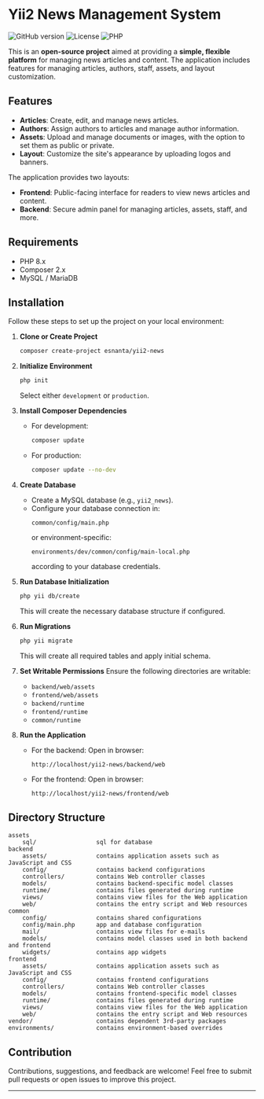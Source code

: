 # Yii2 News Management System

![GitHub version](https://img.shields.io/github/v/tag/esnanta/yii2-news?label=version&color=blue)
![License](https://img.shields.io/github/license/esnanta/yii2-news?color=green)
![PHP](https://img.shields.io/badge/PHP-8.x-blue)

This is an **open-source project** aimed at providing a **simple, flexible platform** for managing news articles and content. The application includes features for managing articles, authors, staff, assets, and layout customization.

## Features

- **Articles**: Create, edit, and manage news articles.
- **Authors**: Assign authors to articles and manage author information.
- **Assets**: Upload and manage documents or images, with the option to set them as public or private.
- **Layout**: Customize the site's appearance by uploading logos and banners.

The application provides two layouts:
- **Frontend**: Public-facing interface for readers to view news articles and content.
- **Backend**: Secure admin panel for managing articles, assets, staff, and more.

## Requirements

- PHP 8.x
- Composer 2.x
- MySQL / MariaDB

## Installation

Follow these steps to set up the project on your local environment:

1. **Clone or Create Project**
    ```bash
    composer create-project esnanta/yii2-news
    ```

2. **Initialize Environment**
    ```bash
    php init
    ```
   Select either `development` or `production`.

3. **Install Composer Dependencies**
    - For development:
      ```bash
      composer update
      ```
    - For production:
      ```bash
      composer update --no-dev
      ```

4. **Create Database**
    - Create a MySQL database (e.g., `yii2_news`).
    - Configure your database connection in:
      ```
      common/config/main.php
      ```
      or environment-specific:
      ```
      environments/dev/common/config/main-local.php
      ```
      according to your database credentials.

5. **Run Database Initialization**
    ```bash
    php yii db/create
    ```
   This will create the necessary database structure if configured.

6. **Run Migrations**
    ```bash
    php yii migrate
    ```
   This will create all required tables and apply initial schema.

7. **Set Writable Permissions**
   Ensure the following directories are writable:
    - `backend/web/assets`
    - `frontend/web/assets`
    - `backend/runtime`
    - `frontend/runtime`
    - `common/runtime`

8. **Run the Application**
    - For the backend:
      Open in browser:
      ```
      http://localhost/yii2-news/backend/web
      ```
    - For the frontend:
      Open in browser:
      ```
      http://localhost/yii2-news/frontend/web
      ```

## Directory Structure

```
assets
    sql/                 sql for database
backend
    assets/              contains application assets such as JavaScript and CSS
    config/              contains backend configurations
    controllers/         contains Web controller classes
    models/              contains backend-specific model classes
    runtime/             contains files generated during runtime
    views/               contains view files for the Web application
    web/                 contains the entry script and Web resources
common
    config/              contains shared configurations
    config/main.php      app and database configuration
    mail/                contains view files for e-mails
    models/              contains model classes used in both backend and frontend
    widgets/             contains app widgets   
frontend
    assets/              contains application assets such as JavaScript and CSS
    config/              contains frontend configurations
    controllers/         contains Web controller classes
    models/              contains frontend-specific model classes
    runtime/             contains files generated during runtime
    views/               contains view files for the Web application
    web/                 contains the entry script and Web resources
vendor/                  contains dependent 3rd-party packages
environments/            contains environment-based overrides
```


## Contribution

Contributions, suggestions, and feedback are welcome! Feel free to submit pull requests or open issues to improve this project.

---